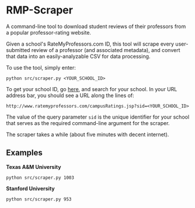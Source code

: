 # RMP-Scraper

A command-line tool to download student reviews of their professors from a popular professor-rating website.


Given a school's RateMyProfessors.com ID, this tool will scrape every user-submitted review of a professor (and associated metadata), and convert that data into an easily-analyzable CSV for data processing.

To use the tool, simply enter:

```
python src/scraper.py <YOUR_SCHOOL_ID>
```

To get your school ID, go [here](http://www.ratemyprofessors.com/), and search for your school. In your URL address bar, you should see a URL along the lines of:

```
http://www.ratemyprofessors.com/campusRatings.jsp?sid=<YOUR_SCHOOL_ID>
```
The value of the query parameter `sid` is the unique identifier for your school that serves as the required command-line argument for the scraper.

The scraper takes a while (about five minutes with decent internet).

## Examples

**Texas A&M University**
```
python src/scraper.py 1003
```

**Stanford University**
```
python src/scraper.py 953
```
